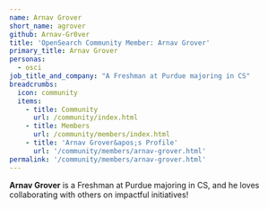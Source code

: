 ```yaml
---
name: Arnav Grover
short_name: agrover
github: Arnav-Gr0ver
title: 'OpenSearch Community Member: Arnav Grover'
primary_title: Arnav Grover
personas:
  - osci
job_title_and_company: "A Freshman at Purdue majoring in CS"
breadcrumbs:
  icon: community
  items:
    - title: Community
      url: /community/index.html
    - title: Members
      url: /community/members/index.html
    - title: 'Arnav Grover&apos;s Profile'
      url: '/community/members/arnav-grover.html'
permalink: '/community/members/arnav-grover.html' 
---
```


**Arnav Grover** is a Freshman at Purdue majoring in CS, and he loves collaborating with others on impactful initiatives!
